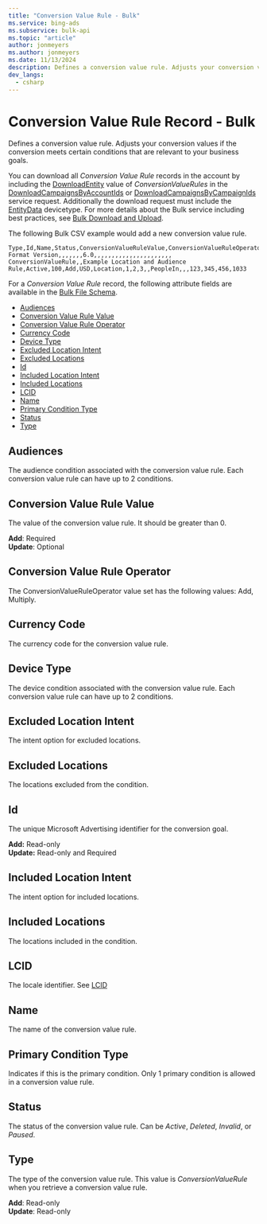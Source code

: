 ```yaml
---
title: "Conversion Value Rule - Bulk"
ms.service: bing-ads
ms.subservice: bulk-api
ms.topic: "article"
author: jonmeyers
ms.author: jonmeyers
ms.date: 11/13/2024
description: Defines a conversion value rule. Adjusts your conversion values if the conversion meets certain conditions that are relevant to your business goals.
dev_langs:
  - csharp
---
```

# Conversion Value Rule Record - Bulk
Defines a conversion value rule. Adjusts your conversion values if the conversion meets certain conditions that are relevant to your business goals.

You can download all *Conversion Value Rule* records in the account by including the [DownloadEntity](downloadentity.md) value of *ConversionValueRules* in the [DownloadCampaignsByAccountIds](downloadcampaignsbyaccountids.md) or [DownloadCampaignsByCampaignIds](downloadcampaignsbycampaignids.md) service request. Additionally the download request must include the [EntityData](datascope.md#entitydata) devicetype. For more details about the Bulk service including best practices, see [Bulk Download and Upload](../guides/bulk-download-upload.md).

The following Bulk CSV example would add a new conversion value rule.

```csv
Type,Id,Name,Status,ConversionValueRuleValue,ConversionValueRuleOperator,CurrencyCode,PrimaryConditionType,IncludedLocations,ExcludedLocations,IncludedLocationIntent,ExcludedLocationIntent,DeviceType,Audiences,LCID,,,,
Format Version,,,,,,,6.0,,,,,,,,,,,,,,,,,,,,,,  
ConversionValueRule,,Example Location and Audience Rule,Active,100,Add,USD,Location,1,2,3,,PeopleIn,,,123,345,456,1033
```

For a *Conversion Value Rule* record, the following attribute fields are available in the [Bulk File Schema](bulk-file-schema.md).

- [Audiences](#audiences)
- [Conversion Value Rule Value](#conversionvaluerulevalue)
- [Conversion Value Rule Operator](#conversionvalueruleoperator)
- [Currency Code](#currencycode)
- [Device Type](#devicetype)
- [Excluded Location Intent](#excludedlocationintent)
- [Excluded Locations](#excludedlocations)
- [Id](#id)
- [Included Location Intent](#includedlocationintent)
- [Included Locations](#includedlocations)
- [LCID](#lcid)
- [Name](#name)
- [Primary Condition Type](#primaryconditiontype)
- [Status](#status)
- [Type](#type)

## <a name="audiences"></a>Audiences
The audience condition associated with the conversion value rule. Each conversion value rule can have up to 2 conditions.

## <a name="conversionvaluerulevalue"></a>Conversion Value Rule Value
The value of the conversion value rule. It should be greater than 0.  

**Add**: Required  
**Update**: Optional  

## <a name="conversionvalueruleoperator"></a>Conversion Value Rule Operator
The ConversionValueRuleOperator value set has the following values: Add, Multiply.

## <a name="currencycode"></a>Currency Code
The currency code for the conversion value rule.

## <a name="devicetype"></a>Device Type
The device condition associated with the conversion value rule. Each conversion value rule can have up to 2 conditions.

## <a name="excludedlocationintent"></a>Excluded Location Intent
The intent option for excluded locations.

## <a name="excludedlocations"></a>Excluded Locations
The locations excluded from the condition.

## <a name="id"></a>Id
The unique Microsoft Advertising identifier for the conversion goal.

**Add:** Read-only  
**Update:** Read-only and Required  

## <a name="includedlocationintent"></a>Included Location Intent
The intent option for included locations.

## <a name="includedlocations"></a>Included Locations
The locations included in the condition.

## <a name="lcid"></a>LCID
The locale identifier. See [LCID](../customer-management-service/lcid.md)

## <a name="name"></a>Name
The name of the conversion value rule.

## <a name="primaryconditiontype"></a>Primary Condition Type
Indicates if this is the primary condition. Only 1 primary condition is allowed in a conversion value rule.

## <a name="status"></a>Status
The status of the conversion value rule. Can be *Active*, *Deleted*, *Invalid*, or *Paused*.

## <a name="type"></a>Type
The type of the conversion value rule. This value is *ConversionValueRule* when you retrieve a conversion value rule.

**Add**: Read-only  
**Update**: Read-only  
